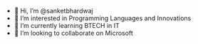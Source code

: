 - 👋 Hi, I’m @sanketbhardwaj
- 👀 I’m interested in Programming Languages and Innovations
- 🌱 I’m currently learning BTECH in IT
- 💞️ I’m looking to collaborate on Microsoft

<!---
sanketbhardwaj/sanketbhardwaj is a ✨ special ✨ repository because its `README.md` (this file) appears on your GitHub profile.
You can click the Preview link to take a look at your changes.
--->

